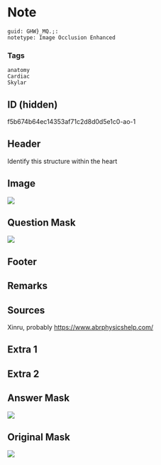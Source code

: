 # Note
```
guid: GHW}_MQ.;:
notetype: Image Occlusion Enhanced
```

### Tags
```
anatomy
Cardiac
Skylar
```

## ID (hidden)
f5b674b64ec14353af71c2d8d0d5e1c0-ao-1

## Header
Identify this structure within the heart

## Image
<img src="tmpoldp_p5m.png" />

## Question Mask
<img src="f5b674b64ec14353af71c2d8d0d5e1c0-ao-1-Q.svg" />

## Footer


## Remarks


## Sources
Xinru, probably https://www.abrphysicshelp.com/

## Extra 1


## Extra 2


## Answer Mask
<img src="f5b674b64ec14353af71c2d8d0d5e1c0-ao-1-A.svg">

## Original Mask
<img src="f5b674b64ec14353af71c2d8d0d5e1c0-ao-O.svg" />
